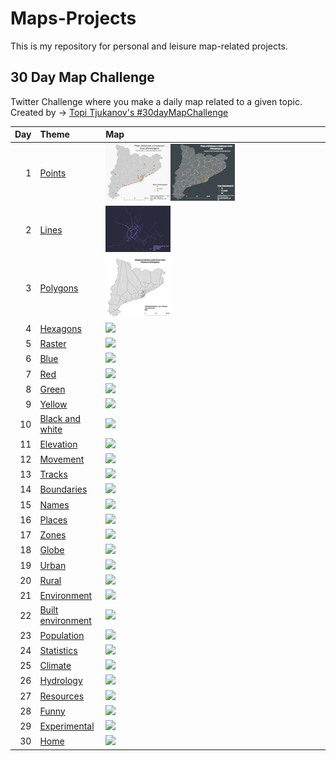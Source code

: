 # Maps-Projects
This is my repository for personal and leisure map-related projects.

## 30 Day Map Challenge
Twitter Challenge where you make a daily map related to a given topic.
Created by -> [Topi Tjukanov's #30dayMapChallenge](https://twitter.com/tjukanov/status/1187713840550744066)

| Day | Theme                                       | Map                                                                |
| --: | :------------------------------------------ | :----------------------------------------------------------------- |
|   1 | [Points](d01Points.md)                      | [<img src="Images/01_Points_TracksCat.png" width=30% />](Images/01_Points_TracksCat.png)[<img src="Images/01_Points_TracksCatDark.png" width=30% />](Images/01_Points_TracksCatDark.png)                  |
|   2 | [Lines ](d02Lines.md)                       | [<img src="Images/02_Lines_BusLleida.png" width=30% />](Images/02_Lines_BusLleida.png)            |
|   3 | [Polygons](d03Polygons.md)                  | [<img src="Images/03_Polygons_TracksVoronoiCat.png" width=30% />](Images/03_Polygons_TracksVoronoiCat.png)         |
|   4 | [Hexagons](d04Hexagons.md)                  | [<img src="images/day04.jpg" width=30% />]()         |
|   5 | [Raster](d05Raster.md)                      | [<img src="images/day05.png" width=30% />]()           |
|   6 | [Blue](d06Blue.md)                          | [<img src="images/day06.jpg" width=30% />](d06Blue.md)             |
|   7 | [Red](d07Red.md)                            | [<img src="images/day07.jpg" width=30% />](d07Red.md)              |
|   8 | [Green](d08Green.md)                        | [<img src="images/day08.jpg" width=30% />](d08Green.md)            |
|   9 | [Yellow](d09Yellow.md)                      | [<img src="images/day09.jpg" width=30% />](d09Yellow.md)           |
|  10 | [Black and white](d10BlackAndWhite.md)      | [<img src="images/day10.jpg" width=30% />](d10BlackAndWhite.md)    |
|  11 | [Elevation](d11Elevation.md)                | [<img src="images/day11.jpg" width=30% />](d11Elevation.md)        |
|  12 | [Movement](d12Movement.md)                  | [<img src="images/day12.jpg" width=30% />](d12Movement.md)         |
|  13 | [Tracks](d13Tracks.md)                      | [<img src="images/day13.png" width=30% />](d13Tracks.md)           |
|  14 | [Boundaries](d14Boundaries.md)              | [<img src="images/day14.jpg" width=30% />](d14Boundaries.md)       |
|  15 | [Names](d15Names.md)                        | [<img src="images/day15.png" width=30% />](d15Names.md)            |
|  16 | [Places](d16Places.md)                      | [<img src="images/day16.jpg" width=30% />](d16Places.md)           |
|  17 | [Zones](d17Zones.md)                        | [<img src="images/day17.jpg" width=30% />](d17Zones.md)            |
|  18 | [Globe](d18Globe.md)                        | [<img src="images/day18.jpg" width=30% />](d18Globe.md)            |
|  19 | [Urban](d19Urban.md)                        | [<img src="images/day19.jpg" width=30% />](d19Urban.md)            |
|  20 | [Rural](d20Rural.md)                        | [<img src="images/day20.jpg" width=30% />](d20Rural.md)            |
|  21 | [Environment](d21Environment.md)            | [<img src="images/day21.jpg" width=30% />](d21Environment.md)      |
|  22 | [Built environment](d22BuiltEnvironment.md) | [<img src="images/day22.jpg" width=30% />](d22BuiltEnvironment.md) |
|  23 | [Population](d23Population.md)              | [<img src="images/day23.jpg" width=30% />](d23Population.md)       |
|  24 | [Statistics](d24Statistics.md)              | [<img src="images/day24.jpg" width=30% />](d24Statistics.md)       |
|  25 | [Climate](d25Climate.md)                    | [<img src="images/day25.jpg" width=30% />](d25Climate.md)          |
|  26 | [Hydrology](d26Hydrology.md)                | [<img src="images/day26.jpg" width=30% />](d26Hydrology.md)        |
|  27 | [Resources](d27Resources.md)                | [<img src="images/day27.jpg" width=30% />](d27Resources.md)        |
|  28 | [Funny](d28Funny.md)                        | [<img src="images/day28.png" width=30% />](d28Funny.md)            |
|  29 | [Experimental](d29Experimental.md)          | [<img src="images/day29.jpg" width=30% />](d29Experimental.md)     |
|  30 | [Home](d30Home.md)                          | [<img src="images/day30.jpg" width=30% />](d30Home.md)             |
